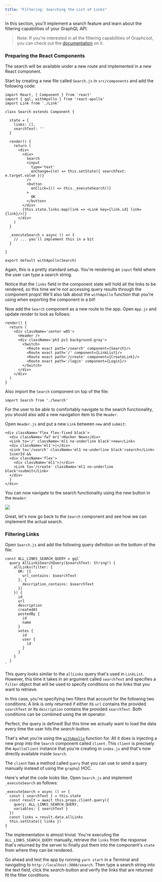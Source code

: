```yaml
---
title: "Filtering: Searching the List of Links"
---
```



In this section, you'll implement a search feature and learn about the filtering capabilities of your GraphQL API.

> Note: If you're interested in all the filtering capabilities of Graphcool, you can check out the [documentation](https://www.graph.cool/docs/reference/simple-api/filtering-by-field-xookaexai0/) on it.


### Preparing the React Components

The search will be available under a new route and implemented in a new React component.

<Instruction>

Start by creating a new file called `Search.js` in `src/components` and add the following code:

```js(path=".../hackernews-react-apollo/src/components/Search.js")
import React, { Component } from 'react'
import { gql, withApollo } from 'react-apollo'
import Link from './Link'

class Search extends Component {

  state = {
    links: [],
    searchText: ''
  }

  render() {
    return (
      <div>
        <div>
          Search
          <input
            type='text'
            onChange={(e) => this.setState({ searchText: e.target.value })}
          />
          <button
            onClick={() => this._executeSearch()}
          >
            OK
          </button>
        </div>
        {this.state.links.map(link => <Link key={link.id} link={link}/>)}
      </div>
    )
  }

  _executeSearch = async () => {
    // ... you'll implement this in a bit
  }

}

export default withApollo(Search)
```

</Instruction>


Again, this is a pretty standard setup. You're rendering an `input` field where the user can type a search string. 

Notice that the `links` field in the component state will hold all the links to be rendered, so this time we're not accessing query results through the component props! We'll also talk about the `withApollo` function that you're using when exporting the component in a bit!

<Instruction>

Now add the `Search` component as a new route to the app. Open `App.js` and update render to look as follows:

```js(path=".../hackernews-react-apollo/src/components/App.js")
render() {
  return (
    <div className='center w85'>
      <Header />
      <div className='ph3 pv1 background-gray'>
        <Switch>
          <Route exact path='/search' component={Search}/>
          <Route exact path='/' component={LinkList}/>
          <Route exact path='/create' component={CreateLink}/>
          <Route exact path='/login' component={Login}/>
        </Switch>
      </div>
    </div>
  )
}
```  

</Instruction>

<Instruction>

Also import the `Search` component on top of the file:

```js(path=".../hackernews-react-apollo/src/components/App.js")
import Search from './Search'
```

</Instruction>


For the user to be able to comfortably navigate to the search functionality, you should also add a new navigation item to the `Header`.

<Instruction>

Open `Header.js` and put a new `Link` between `new` and `submit`:

```js(path=".../hackernews-react-apollo/src/components/Header.js")
<div className='flex flex-fixed black'>
  <div className='fw7 mr1'>Hacker News</div>
  <Link to='/' className='ml1 no-underline black'>new</Link>
  <div className='ml1'>|</div>
  <Link to='/search' className='ml1 no-underline black'>search</Link>
  {userId &&
  <div className='flex'>
    <div className='ml1'>|</div>
    <Link to='/create' className='ml1 no-underline black'>submit</Link>
  </div>
  }
</div>
```

</Instruction>

You can now navigate to the search functionality using the new button in the `Header`:

![](http://imgur.com/XxPdUvo.png)

Great, let's now go back to the `Search` component and see how we can implement the actual search.

### Filtering Links

<Instruction>

Open `Search.js` and add the following query definition on the bottom of the file:

```js(path=".../hackernews-react-apollo/src/components/Search.js")
const ALL_LINKS_SEARCH_QUERY = gql`
  query AllLinksSearchQuery($searchText: String!) {
    allLinks(filter: {
      OR: [{
        url_contains: $searchText
      }, {
        description_contains: $searchText
      }]
    }) {
      id
      url
      description
      createdAt
      postedBy {
        id
        name
      }
      votes {
        id
        user {
          id
        }
      }
    }
  }
`
```

</Instruction>


This query looks similar to the `allLinks` query that's used in `LinkList`. However, this time it takes in an argument called `searchText` and specifies a `filter` object that will be used to specify conditions on the links that you want to retrieve.

In this case, you're specifying two filters that account for the following two conditions: A link is only returned if either its `url` contains the provided `searchText` _or_ its `description` contains the provided `searchText`. Both conditions can be combined using the `OR` operator.

Perfect, the query is defined! But this time we actually want to load the data every time the user hits the _search_-button. 

That's what you're using the [`withApollo`](http://dev.apollodata.com/react/higher-order-components.html#withApollo) function for. All it does is injecting a new prop into the `Search` component called `client`. This `client` is precisely the `ApolloClient` instance that you're creating in `index.js` and that's now directly available inside `Search`.

The `client` has a method called `query` that you can use to send a query manually instead of using the `graphql` HOC.


<Instruction>

Here's what the code looks like. Open `Search.js` and implement `_executeSearch` as follows:

```js(path=".../hackernews-react-apollo/src/components/Search.js")
_executeSearch = async () => {
  const { searchText } = this.state
  const result = await this.props.client.query({
    query: ALL_LINKS_SEARCH_QUERY,
    variables: { searchText }
  })
  const links = result.data.allLinks
  this.setState({ links })
}
```

</Instruction>

The implementation is almost trivial. You're executing the `ALL_LINKS_SEARCH_QUERY` manually, retrieve the `links` from the response that's returned by the server to finally put them into the component's `state` from where they can be rendered.

Go ahead and test the app by running `yarn start` in a Terminal and navigating to `http://localhost:3000/search`. Then type a search string into the text field, click the _search_-button and verify the links that are returned fit the filter conditions.
